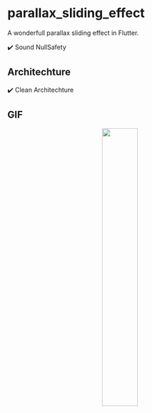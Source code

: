 # parallax_sliding_effect

A wonderfull parallax sliding effect in Flutter.

✔️ Sound NullSafety

## Architechture
✔️ Clean Architechture <br />

## GIF

<p align="center">
  <img 
    width=40%
    height=40%
    src="https://user-images.githubusercontent.com/101565812/204222254-1034b72a-2b3d-4a45-81f6-859e3714a278.gif" >
</p>
